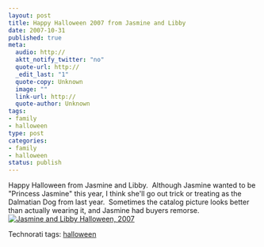 ```yaml
--- 
layout: post
title: Happy Halloween 2007 from Jasmine and Libby
date: 2007-10-31
published: true
meta: 
  audio: http://
  aktt_notify_twitter: "no"
  quote-url: http://
  _edit_last: "1"
  quote-copy: Unknown
  image: ""
  link-url: http://
  quote-author: Unknown
tags: 
- family
- halloween
type: post
categories: 
- family
- halloween
status: publish
---
```

Happy Halloween from Jasmine and Libby.  Although Jasmine wanted to be "Princess Jasmine" this year, I think she'll go out trick or treating as the Dalmatian Dog from last year.  Sometimes the catalog picture looks better than actually wearing it, and Jasmine had buyers remorse.[![Jasmine and Libby Halloween, 2007](http://media.eick.us/2011/05/2990709198_cfc0294c81.jpg)](http://www.flickr.com/photos/19429588@N00/2990709198/ "Jasmine and Libby Halloween, 2007")<div class="wlWriterSmartContent" style="margin: 0px; padding: 0px;">Technorati tags: [halloween](http://technorati.com/tags/halloween)</div>
